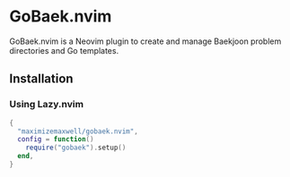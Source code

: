 # GoBaek.nvim

GoBaek.nvim is a Neovim plugin to create and manage Baekjoon problem directories and Go templates.

## Installation

### Using Lazy.nvim
```lua
{
  "maximizemaxwell/gobaek.nvim",
  config = function()
    require("gobaek").setup()
  end,
}
